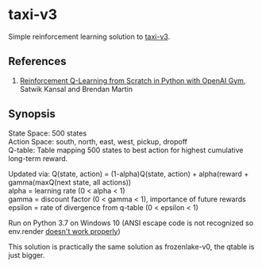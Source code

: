 # taxi-v3
Simple reinforcement learning solution to [taxi-v3](https://gym.openai.com/envs/Taxi-v3/).

## References
1. [Reinforcement Q-Learning from Scratch in Python with OpenAI Gym](https://www.learndatasci.com/tutorials/reinforcement-q-learning-scratch-python-openai-gym/), Satwik Kansal and Brendan Martin

## Synopsis
State Space: 500 states  
Action Space: south, north, east, west, pickup, dropoff  
Q-table: Table mapping 500 states to best action for highest cumulative long-term reward.  
  
Updated via: Q(state, action) = (1-alpha)Q(state, action) + alpha(reward + gamma(maxQ(next state, all actions))   
alpha = learning rate (0 < alpha < 1)  
gamma = discount factor (0 < gamma < 1), importance of future rewards  
epsilon = rate of divergence from q-table (0 < epsilon < 1)  

Run on Python 3.7 on Windows 10 (ANSI escape code is not recognized so env.render [doesn't work properly](https://stackoverflow.com/questions/51431428/openai-gym-not-rendering-colors-correctly-in-console-environments))

This solution is practically the same solution as frozenlake-v0, the qtable is just bigger.
